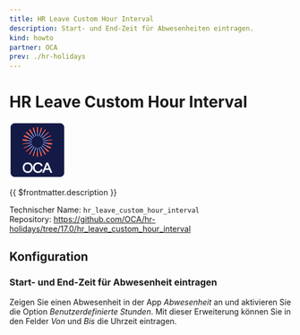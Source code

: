 ```yaml
---
title: HR Leave Custom Hour Interval
description: Start- und End-Zeit für Abwesenheiten eintragen.
kind: howto
partner: OCA
prev: ./hr-holidays
---
```


# HR Leave Custom Hour Interval

![icon_oca_app](attachments/icon_oca_app.png)

{{ $frontmatter.description }}

Technischer Name: `hr_leave_custom_hour_interval`\
Repository: <https://github.com/OCA/hr-holidays/tree/17.0/hr_leave_custom_hour_interval>

## Konfiguration

### Start- und End-Zeit für Abwesenheit eintragen

Zeigen Sie einen Abwesenheit in der App _Abwesenheit_ an und aktivieren Sie die Option _Benutzerdefinierte Stunden_. Mit dieser Erweiterung können Sie in den Felder _Von_ und _Bis_ die Uhrzeit eintragen.
